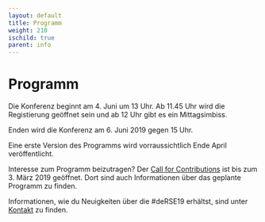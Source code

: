 ```yaml
--- 
layout: default 
title: Programm
weight: 210
ischild: true
parent: info
---
```


# Programm

Die Konferenz beginnt am 4. Juni um 13 Uhr. Ab 11.45 Uhr wird die Registierung geöffnet sein und ab 12 Uhr gibt es 
ein Mittagsimbiss.

Enden wird die Konferenz am 6. Juni 2019 gegen 15 Uhr. 

Eine erste Version des Programms wird vorraussichtlich Ende April veröffentlicht.

Interesse zum Programm beizutragen? Der [Call for Contributions](call.html) ist bis zum 3. März 2019 geöffnet. Dort sind auch Informationen über das geplante Programm zu finden.

Informationen, wie du Neuigkeiten über die #deRSE19 erhältst, sind unter [Kontakt](contact.html) zu finden.

